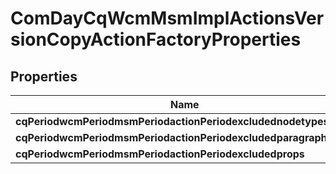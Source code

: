 
# ComDayCqWcmMsmImplActionsVersionCopyActionFactoryProperties

## Properties
Name | Type | Description | Notes
------------ | ------------- | ------------- | -------------
**cqPeriodwcmPeriodmsmPeriodactionPeriodexcludednodetypes** | [**ConfigNodePropertyArray**](ConfigNodePropertyArray.md) |  |  [optional]
**cqPeriodwcmPeriodmsmPeriodactionPeriodexcludedparagraphitems** | [**ConfigNodePropertyArray**](ConfigNodePropertyArray.md) |  |  [optional]
**cqPeriodwcmPeriodmsmPeriodactionPeriodexcludedprops** | [**ConfigNodePropertyArray**](ConfigNodePropertyArray.md) |  |  [optional]



